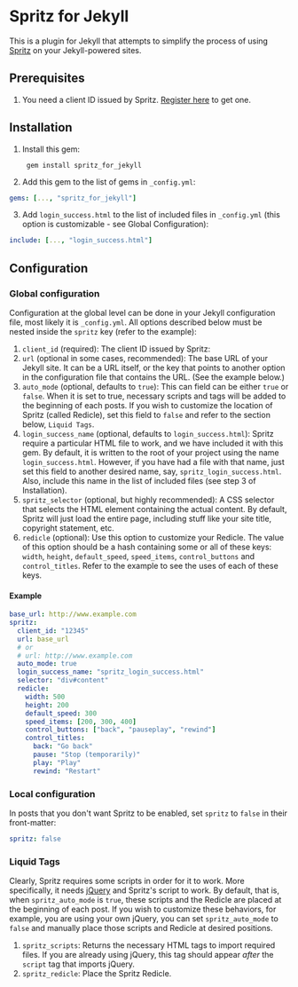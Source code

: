 # Spritz for Jekyll
This is a plugin for Jekyll that attempts to simplify the process of using [Spritz](http://www.spritzinc.com/) on your Jekyll-powered sites.

## Prerequisites
1. You need a client ID issued by Spritz. [Register here](http://www.spritzinc.com/developers/) to get one.

## Installation
1. Install this gem:

        gem install spritz_for_jekyll
2. Add this gem to the list of gems in `_config.yml`:

  ```yaml
  gems: [..., "spritz_for_jekyll"]
  ```
3. Add `login_success.html` to the list of included files in `_config.yml` (this option is customizable - see Global Configuration):

  ```yaml
  include: [..., "login_success.html"]
  ```

## Configuration
### Global configuration
Configuration at the global level can be done in your Jekyll configuration file, most likely it is `_config.yml`. All options described below must be nested inside the `spritz` key (refer to the example):

1. `client_id` (required): The client ID issued by Spritz:
2. `url` (optional in some cases, recommended): The base URL of your Jekyll site. It can be a URL itself, or the key that points to another option in the configuration file that contains the URL. (See the example below.)
3. `auto_mode` (optional, defaults to `true`): This can field can be either `true` or `false`. When it is set to true, necessary scripts and tags will be added to the beginning of each posts. If you wish to customize the location of Spritz (called Redicle), set this field to `false` and refer to the section below, `Liquid Tags`.
4. `login_success_name` (optional, defaults to `login_success.html`): Spritz require a particular HTML file to work, and we have included it with this gem. By default, it is written to the root of your project using the name `login_success.html`. However, if you have had a file with that name, just set this field to another desired name, say, `spritz_login_success.html`. Also, include this name in the list of included files (see step 3 of Installation).
5. `spritz_selector` (optional, but highly recommended): A CSS selector that selects the HTML element containing the actual content. By default, Spritz will just load the entire page, including stuff like your site title, copyright statement, etc.
6. `redicle` (optional): Use this option to customize your Redicle. The value of this option should be a hash containing some or all of these keys: `width`, `height`, `default_speed`, `speed_items`, `control_buttons` and `control_titles`. Refer to the example to see the uses of each of these keys.

#### Example
```yaml
base_url: http://www.example.com
spritz:
  client_id: "12345"
  url: base_url
  # or
  # url: http://www.example.com
  auto_mode: true
  login_success_name: "spritz_login_success.html"
  selector: "div#content"
  redicle:
    width: 500
    height: 200
    default_speed: 300
    speed_items: [200, 300, 400]
    control_buttons: ["back", "pauseplay", "rewind"]
    control_titles:
      back: "Go back"
      pause: "Stop (temporarily)"
      play: "Play"
      rewind: "Restart"
````

### Local configuration
In posts that you don't want Spritz to be enabled, set `spritz` to `false` in their front-matter:

  ```yaml
  spritz: false
  ```

### Liquid Tags
Clearly, Spritz requires some scripts in order for it to work. More specifically, it needs [jQuery](http://jquery.com/) and Spritz's script to work. By default, that is, when `spritz_auto_mode` is `true`, these scripts and the Redicle are placed at the beginning of each post. If you wish to customize these behaviors, for example, you are using your own jQuery, you can set `spritz_auto_mode` to `false` and manually place those scripts and Redicle at desired positions.

1. `spritz_scripts`: Returns the necessary HTML tags to import required files. If you are already using jQuery, this tag should appear _after_ the `script` tag that imports jQuery.
2. `spritz_redicle`: Place the Spritz Redicle.
